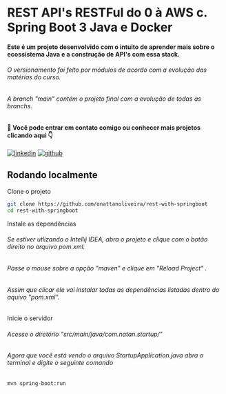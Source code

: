 
# REST API's RESTFul do 0 à AWS c. Spring Boot 3 Java e Docker


#### Este é um projeto desenvolvido com o intuito de aprender mais sobre o ecossistema Java e a construção de API's com essa stack.

###### O versionamento foi feito por módulos de acordo com a evolução das matérias do curso.
###### A branch "main" contém o projeto final com a evolução de todas as branchs.


#### 🔗 Você pode entrar em contato comigo ou conhecer mais projetos clicando aqui 👇
[![linkedin](https://img.shields.io/badge/linkedin-0A66C2?style=for-the-badge&logo=linkedin&logoColor=white)](https://www.linkedin.com/in/natan-oliveira-71023822b)
[![github](https://img.shields.io/badge/github-050505?style=for-the-badge&logo=github&logoColor=white)](https://github.com/onattanoliveira)


## Rodando localmente

Clone o projeto

```bash
git clone https://github.com/onattanoliveira/rest-with-springboot
cd rest-with-springboot
```

Instale as dependências

###### Se estiver utlizando o Intellij IDEA, abra o projeto e clique com o botão direito no arquivo pom.xml.
###### Passe o mouse sobre a opção "maven" e clique em "Reload Project" .
###### Assim que clicar ele vai instalar todas as dependências listadas dentro do aquivo "pom.xml".

Inicie o servidor
###### Acesse o diretório "src/main/java/com.natan.startup/"
###### Agora que você está vendo o arquivo StartupApplication.java abra o terminal e digite o seguinte comando
```bash
mvn spring-boot:run
```



